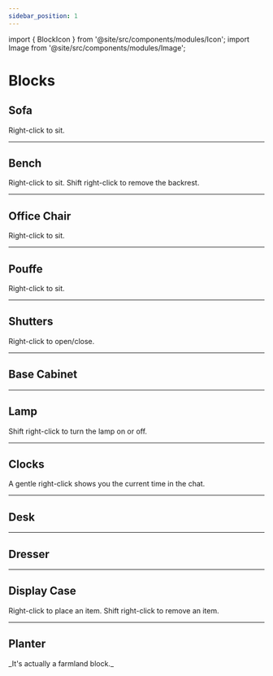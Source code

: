 ```yaml
---
sidebar_position: 1
---
```


import { BlockIcon } from '@site/src/components/modules/Icon';
import Image from '@site/src/components/modules/Image';

# Blocks

## Sofa
<BlockIcon modId="furniture" imageId="sofa_red.png" description="A comfortable seating option, available in all 16 dye colors. The sofa connects to the left and right with sofas of the same color." />
Right-click to sit.

***

## Bench
<BlockIcon modId="furniture" imageId="oak_bench.png" description="A not-so-comfortable seating option, available in all overworld wood variations. The bench connects to the left and right with benches of the same wood type." />
Right-click to sit.  
Shift right-click to remove the backrest.

***

## Office Chair
<BlockIcon modId="furniture" imageId="oak_desk_chair.png" description="A great office chair without special features." />
Right-click to sit.

***

## Pouffe
<BlockIcon modId="furniture" imageId="pouffe_pink.png" description="A cushioned footstool or low seat with no back." />
Right-click to sit.

***

## Shutters
<BlockIcon modId="furniture" imageId="oak_shutter.png" description="Already known from Meadow - same function, same (dyed) texture. Available in all overworld wood variations. Connects vertically with other shutters of the same wood type." />
Right-click to open/close.

***

## Base Cabinet
<BlockIcon modId="furniture" imageId="oak_cabinet.png" description="A base cabinet for more kitchen design options. Offers plenty of storage space." />

***

## Lamp
<BlockIcon modId="furniture" imageId="lamp_red_1_.png" description="Lamps come in all 16 dye colors and connect vertically with lamps of the same color." />
Shift right-click to turn the lamp on or off.

***

## Clocks
<BlockIcon modId="furniture" imageId="oak_clock.png" description="The clocks visually display the current time." />
A gentle right-click shows you the current time in the chat.

***

## Desk
<BlockIcon modId="furniture" imageId="oak_desk.png" description="Similar to tables from Candlelight - just as a desk. Connects with dressers." />

***

## Dresser
<BlockIcon modId="furniture" imageId="oak_dresser.png" description="A somewhat fancier storage option. Connects horizontally with other dressers or desks." />

***

## Display Case
<BlockIcon modId="furniture" imageId="display.png" description="Display your rarities and collected items!" />
Right-click to place an item.  
Shift right-click to remove an item.

***

## Planter
<BlockIcon modId="furniture" imageId="wooden_planter.png" description="Plant your crops and give them a little boost." />
_It's actually a farmland block._